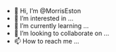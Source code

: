 - 👋 Hi, I’m @MorrisEston
- 👀 I’m interested in ...
- 🌱 I’m currently learning ...
- 💞️ I’m looking to collaborate on ...
- 📫 How to reach me ...

<!---
MorrisEston/MorrisEston is a ✨ special ✨ repository because its `README.md` (this file) appears on your GitHub profile.
You can click the Preview link to take a look at your changes.
--->

